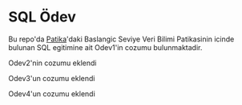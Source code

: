# SQL Ödev

Bu repo'da [Patika](wwww.patika.dev)'daki Baslangic Seviye Veri Bilimi Patikasinin icinde bulunan SQL egitimine ait Odev1'in cozumu bulunmaktadir. 

Odev2'nin cozumu eklendi

Odev3'un cozumu eklendi

Odev4'un cozumu eklendi